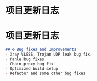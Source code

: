 # 项目更新日志

<!-- UPDATE_LOG -->
<!-- BEGIN_AUTO_UPDATE -->
# 项目更新日志

```markdown
## ⚙️ Bug fixes and Improvements
- Xray VLESS, Trojan UDP leak bug fix.
- Panle bug fixes
- Chain proxy bug fix
- Optimized build setup
- Refactor and some other bug fixes
```
<!-- END_AUTO_UPDATE -->
<!-- 最新更新将显示在此处 -->
